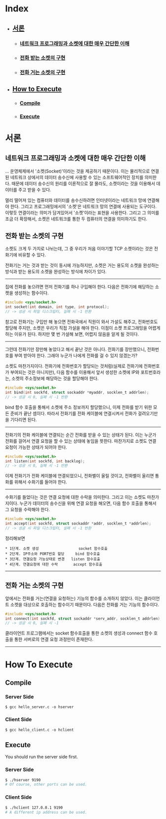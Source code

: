 # Index
   * ## [서론](#서론)
      * ### [네트워크 프로그래밍과 소켓에 대한 매우 간단한 이해](#네트워크-프로그래밍과-소켓에-대한-매우-간단한-이해)
      * ### [전화 받는 소켓의 구현](#전화-받는-소켓의-구현)
      * ### [전화 거는 소켓의 구현](#전화-거는-소켓의-구현)

   * ## [How to Execute](#how-to-execute)
      * ### [Compile](#compile)
      * ### [Execute](#execute)

# 서론

## 네트워크 프로그래밍과 소켓에 대한 매우 간단한 이해

... 운영체제에서 '소켓(Socket)'이라는 것을 제공하기 때문이다.
이는 물리적으로 연결된 네트워크 상에서의 데이터 송수신에 사용할 수 있는 소프트웨어적인
장치를 의미한다. 때문에 데이터 송수신의 원리를 이론적으로 잘 몰라도, 소켓이라는 것을 이용해서 데이터를
주고 받을 수 있다.

멀리 떨어져 있는 컴퓨터와 데이터를 송수신하려면 인터넷이라는 네트워크 망에 연결해야 한다.
그리고 프로그래밍에서의 '소켓'은 네트워크 망의 연결에 사용되는 도구이다. 이렇듯 연결이라는 의미가 담겨있어서
'소켓'이라는 표현을 사용한다. 그리고 그 의미를 조금 더 확장해서, 소켓은 네트워크를 통한 두 컴퓨터의 연결을
의미하기도 한다.

## 전화 받는 소켓의 구현

소켓도 크게 두 가지로 나뉘는데, 그 중 우리가 처음 이야기할 TCP 소켓이라는 것은 전화기에 비유할 수 있다.

전화기는 거는 것과 받는 것이 동시에 가능하지만, 소켓은 거는 용도의 소켓을
완성하는 방식과 받는 용도의 소켓을 완성하는 방식에 차이가 있다.

---

집에 전화를 놓으려면 먼저 전화기를 하나 구입해야 한다.
다음은 전화기에 해당하는 소켓을 생성하는 함수이다.

```c
#include <sys/socket.h>
int socket(int domain, int type, int protocol);
// -> 성공 시 파일 디스크립터, 실패 시 -1 반환
```

참고로 전화기는 구입만 해 놓으면 전화국에서 직원이 와서 가설도 해주고, 전화번호도 할당해 주지만,
소켓은 우리가 직접 가설을 해야 한다. 이점이 소켓 프로그래밍을 어렵게 하는 이유가 된다. 하지만
몇 번 가설해 보면, 어렵지 않음을 알게 될 것이다.

---

그런데 전화기만 장만해 놓았다고 해서 끝난 것은 아니다. 전화기를 장만했으니, 전화번호를 부여 받아야 한다.
그래야 누군가 나에게 전화를 걸 수 있지 않겠는가?

소켓도 마찬가지이다. 전화기에 전화번호가 할당되는 것처럼(실제로 전화기에 전화번호가 부여되는 것은 아니지만),
다음 함수를 이용해서 앞서 생성한 소켓에 IP와 포트번호라는, 소켓의 주소정보에 해당하는 것을 할당해야 한다.

```c
#include <sys/socket.h>
int bind(int sockfd, struct sockaddr *myaddr, socklen_t addrlen);
// -> 성공 시 0, 실패 시 -1 반환
```

bind 함수 호출을 통해서 소켓에 주소 정보까지 할당했으니, 이제 전화를 받기 위한 모든 준비가 끝난 셈이다.
따라서 전화기를 전화 케이블에 연결시켜서 전화가 걸려오기만을 기다리면 된다.

---

전화기의 전화 케이블에 연결되는 순간 전화를 받을 수 있는 상태가 된다. 이는 누군가 전화를 걸어서 연결 요청을
할 수 있는 상태에 놓임을 뜻한다. 마찬가지로 소켓도 연결 요청이 가능한 상태가 되어야 한다.

```c
#include <sys/socket.h>
int listen(int sockfd, int backlog);
// -> 성공 시 0, 실패 시 -1 반환
```

이제 전화기가 전화 케이블에 연결되었으니, 전화벨이 울릴 것이고, 전화벨이 울리면 통화를 위해서
수화기를 들어야 한다.

---

수화기를 들었다는 것은 연결 요청에 대한 수락을 의미한다. 그리고 이는 소켓도 마찬가지이다. 누군가
데이터의 송수신을 위해 연결 요청을 해오면, 다음 함수 호출을 통해서 그 요청을 수락해야 한다.

```c
#include <sys/socket.h>
int accept(int sockfd, struct sockaddr *addr, socklen_t *addrlen);
// -> 성공 시 파일 디스크립터, 실패 시 -1 반환
```

정리해보면

    * 1단계. 소켓 생성                  socket 함수호출
    * 2단계. IP주소와 PORT번호 할당     bind 함수호출
    * 3단계. 연결요청 가능상태로 변경   listen 함수호출
    * 4단계. 연결요청에 대한 수락       accept 함수호출

---

## 전화 거는 소켓의 구현

앞에서는 전화를 거는(연결을 요청하는) 기능의 함수를 소개하지 않았다. 이는 클라이언트 소켓을
대상으로 호출하는 함수이기 때문이다. 다음은 전화를 거는 기능의 함수이다.

```c
#include <sys/socket.h>
int connect(int sockfd, struct sockaddr *serv_addr, socklen_t addrlen);
// -> 성공 시 0, 실패 시 -1
```

클라이언트 프로그램에서는 socket 함수호출을 통한 소켓의 생성과 connect 함수 호출을 통한
서버로의 연결 요청 과정만이 존재한다.


---

# How To Execute

## Compile

### Server Side
```
$ gcc hello_server.c -o hserver
```

### Client Side
```
$ gcc hello_client.c -o hclient
```

## Execute
You should run the server side first.

### Server Side
```bash
$ ./hserver 9190
# Of course, other ports can be used.
```

### Client Side
```bash
$ ./hclient 127.0.0.1 9190
# A different ip address can be used.
```
